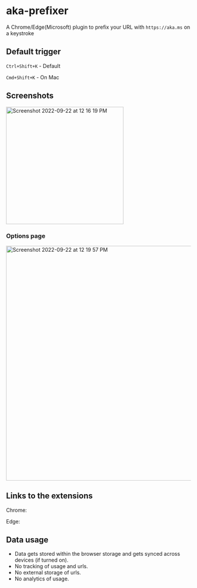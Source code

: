# aka-prefixer

A Chrome/Edge(Microsoft) plugin to prefix your URL with `https://aka.ms` on a keystroke

## Default trigger

`Ctrl+Shift+K` - Default

`Cmd+Shift+K` - On Mac


## Screenshots

<img width="320" alt="Screenshot 2022-09-22 at 12 16 19 PM" src="https://user-images.githubusercontent.com/380340/191796166-ea21efcd-c4a7-4fab-be2a-6a216a19d7cc.png">

### Options page

<img width="640" alt="Screenshot 2022-09-22 at 12 19 57 PM" src="https://user-images.githubusercontent.com/380340/191796196-f86313e5-162f-4cc0-a957-1c8f62824d5c.png">


## Links to the extensions

Chrome: 

Edge: 

## Data usage

* Data gets stored within the browser storage and gets synced across devices (if turned on).
* No tracking of usage and urls.
* No external storage of urls.
* No analytics of usage.



